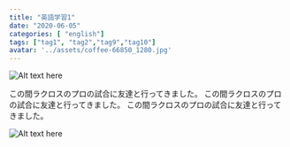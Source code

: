 ```yaml
---
title: "英語学習1"
date: "2020-06-05"
categories: [ "english"]
tags: ["tag1", "tag2","tag9","tag10"]
avatar: '../assets/coffee-66850_1280.jpg'
---
```

![Alt text here](./assets/sample.jpg)

この間ラクロスのプロの試合に友達と行ってきました。
この間ラクロスのプロの試合に友達と行ってきました。
この間ラクロスのプロの試合に友達と行ってきました。

![Alt text here](./assets/sample.jpg)